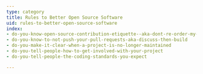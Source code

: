```yaml
---
type: category
title: Rules to Better Open Source Software
uid: rules-to-better-open-source-software
index:
- do-you-know-open-source-contribution-etiquette--aka-dont-re-order-my-house-when-you-fix-my-tap
- do-you-know-to-not-push-your-pull-requests-aka-discuss-then-build
- do-you-make-it-clear-when-a-project-is-no-longer-maintained
- do-you-tell-people-how-to-get-involved-with-your-project
- do-you-tell-people-the-coding-standards-you-expect

---
```



